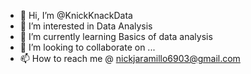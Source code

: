 - 👋 Hi, I’m @KnickKnackData
- 👀 I’m interested in Data Analysis
- 🌱 I’m currently learning Basics of data analysis
- 💞️ I’m looking to collaborate on ...
- 📫 How to reach me @ nickjaramillo6903@gmail.com

<!---
KnickKnackData/KnickKnackData is a ✨ special ✨ repository because its `README.md` (this file) appears on your GitHub profile.
You can click the Preview link to take a look at your changes.
--->
